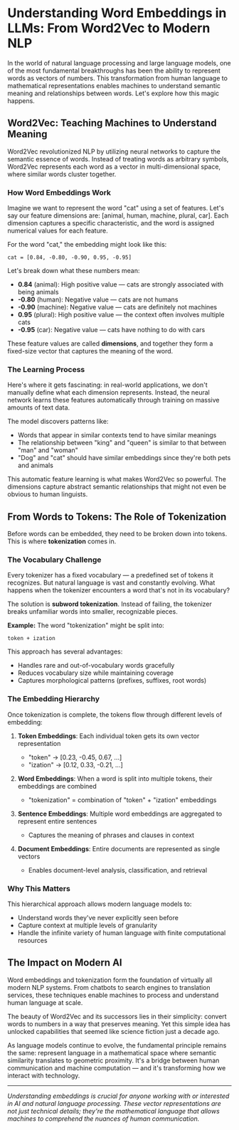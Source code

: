 # Understanding Word Embeddings in LLMs: From Word2Vec to Modern NLP

In the world of natural language processing and large language models, one of the most fundamental breakthroughs has been the ability to represent words as vectors of numbers. This transformation from human language to mathematical representations enables machines to understand semantic meaning and relationships between words. Let's explore how this magic happens.

## Word2Vec: Teaching Machines to Understand Meaning

Word2Vec revolutionized NLP by utilizing neural networks to capture the semantic essence of words. Instead of treating words as arbitrary symbols, Word2Vec represents each word as a vector in multi-dimensional space, where similar words cluster together.

### How Word Embeddings Work

Imagine we want to represent the word "cat" using a set of features. Let's say our feature dimensions are: [animal, human, machine, plural, car]. Each dimension captures a specific characteristic, and the word is assigned numerical values for each feature.

For the word "cat," the embedding might look like this:

```
cat = [0.84, -0.80, -0.90, 0.95, -0.95]
```

Let's break down what these numbers mean:

- **0.84** (animal): High positive value — cats are strongly associated with being animals
- **-0.80** (human): Negative value — cats are not humans
- **-0.90** (machine): Negative value — cats are definitely not machines
- **0.95** (plural): High positive value — the context often involves multiple cats
- **-0.95** (car): Negative value — cats have nothing to do with cars

These feature values are called **dimensions**, and together they form a fixed-size vector that captures the meaning of the word.

### The Learning Process

Here's where it gets fascinating: in real-world applications, we don't manually define what each dimension represents. Instead, the neural network learns these features automatically through training on massive amounts of text data. 

The model discovers patterns like:
- Words that appear in similar contexts tend to have similar meanings
- The relationship between "king" and "queen" is similar to that between "man" and "woman"
- "Dog" and "cat" should have similar embeddings since they're both pets and animals

This automatic feature learning is what makes Word2Vec so powerful. The dimensions capture abstract semantic relationships that might not even be obvious to human linguists.

## From Words to Tokens: The Role of Tokenization

Before words can be embedded, they need to be broken down into tokens. This is where **tokenization** comes in.

### The Vocabulary Challenge

Every tokenizer has a fixed vocabulary — a predefined set of tokens it recognizes. But natural language is vast and constantly evolving. What happens when the tokenizer encounters a word that's not in its vocabulary?

The solution is **subword tokenization**. Instead of failing, the tokenizer breaks unfamiliar words into smaller, recognizable pieces.

**Example:** The word "tokenization" might be split into:
```
token + ization
```

This approach has several advantages:
- Handles rare and out-of-vocabulary words gracefully
- Reduces vocabulary size while maintaining coverage
- Captures morphological patterns (prefixes, suffixes, root words)

### The Embedding Hierarchy

Once tokenization is complete, the tokens flow through different levels of embedding:

1. **Token Embeddings**: Each individual token gets its own vector representation
   - "token" → [0.23, -0.45, 0.67, ...]
   - "ization" → [0.12, 0.33, -0.21, ...]

2. **Word Embeddings**: When a word is split into multiple tokens, their embeddings are combined
   - "tokenization" = combination of "token" + "ization" embeddings

3. **Sentence Embeddings**: Multiple word embeddings are aggregated to represent entire sentences
   - Captures the meaning of phrases and clauses in context

4. **Document Embeddings**: Entire documents are represented as single vectors
   - Enables document-level analysis, classification, and retrieval

### Why This Matters

This hierarchical approach allows modern language models to:
- Understand words they've never explicitly seen before
- Capture context at multiple levels of granularity
- Handle the infinite variety of human language with finite computational resources

## The Impact on Modern AI

Word embeddings and tokenization form the foundation of virtually all modern NLP systems. From chatbots to search engines to translation services, these techniques enable machines to process and understand human language at scale.

The beauty of Word2Vec and its successors lies in their simplicity: convert words to numbers in a way that preserves meaning. Yet this simple idea has unlocked capabilities that seemed like science fiction just a decade ago.

As language models continue to evolve, the fundamental principle remains the same: represent language in a mathematical space where semantic similarity translates to geometric proximity. It's a bridge between human communication and machine computation — and it's transforming how we interact with technology.

---

*Understanding embeddings is crucial for anyone working with or interested in AI and natural language processing. These vector representations are not just technical details; they're the mathematical language that allows machines to comprehend the nuances of human communication.*